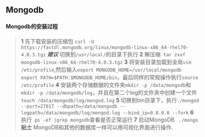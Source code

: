 ## Mongodb

#### Mongodb的安装过程

> **1** 先下载安装的压缩包 ` curl -O https://fastdl.mongodb.org/linux/mongodb-linux-x86_64-rhel70-4.0.3.tgz ` ***建议*** 切换到`/usr/local/`的目录下执行
> **2** 解压缩` tar zxvf mongodb-linux-x86_64-rhel70-4.0.3.tgz`
> **3** 将安装目录加载到全局`vim /etc/profile`,然后输入`export MONGODB_HOME=/usr/local/mongodb
export PATH=$PATH:$MONGODB_HOME/bin`，最后同样的常规操作执行`source /etc/profile`
> **4** 安装两个存储数据的文件夹`mkdir -p /data/mongodb`和`mkdir -p /data/mongodb/log`，并且在第二个log的文件夹中创建一个文件`touch /data/mongodb/log/mongod.log`
> **5** 切换到bin目录下，执行`./mongod --port=27017 --dbpath=/data/mongodb --logpath=/data/mongodb/log/mongod.log --bind_ip=0.0.0.0 --fork`
> **6** 执行` ps -ef |grep mongodb`查看是否正常运行
> **7** 启动MongoDB ` ./mongo`
**贴士** MongoDB和其他的数据库一样可以用可视化界面进行操作.